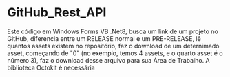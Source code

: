 # GitHub_Rest_API

Este código em Windows Forms VB .Net8, busca um link de um projeto no GitHub, diferencia entre um RELEASE normal e um PRE-RELEASE,
lê quantos assets existem no repositório, faz o download de um deternimado asset, começando de "0" (no exemplo, temos 4 assets, e o quarto asset é o número 3),
faz o download desse arquivo para sua Área de Trabalho.
A biblioteca Octokit é necessária
